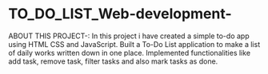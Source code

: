 # TO_DO_LIST_Web-development-
ABOUT THIS PROJECT-: 
In this project i have created a simple to-do app using HTML CSS and JavaScript.
Built a To-Do List application to make a list of daily works written down in one place. 
Implemented functionalities like add task, remove task, filter tasks and also mark tasks as done.
